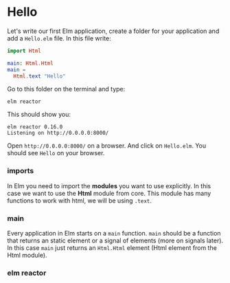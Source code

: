 # Hello

Let's write our first Elm application, create a folder for your application and add a `Hello.elm` file. In this file write:

```elm
import Html

main: Html.Html
main =
  Html.text "Hello"
```

Go to this folder on the terminal and type:

```
elm reactor
```

This should show you:

```
elm reactor 0.16.0
Listening on http://0.0.0.0:8000/
```

Open `http://0.0.0.0:8000/` on a browser. And click on `Hello.elm`. You should see `Hello` on your browser.

### imports

In Elm you need to import the __modules__  you want to use explicitly. In this case we want to use the __Html__ module from core. This module has many functions to work with html, we will be using `.text`.

### main

Every application in Elm starts on a `main` function. `main` should be a function that returns an static element or a signal of elements (more on signals later). In this case `main` just returns an `Html.Html` element (Html element from the Html module).

### elm reactor




